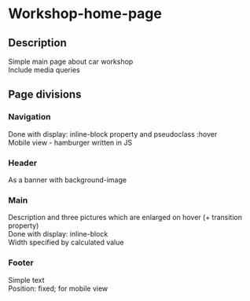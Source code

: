 # Workshop-home-page

## Description

Simple main page about car workshop  
Include media queries

## Page divisions

### Navigation
Done with display: inline-block property and pseudoclass :hover <br />
Mobile view - hamburger written in JS   
### Header
As a banner with background-image <br />
### Main
Description and three pictures which are enlarged on hover (+ transition property) <br />
Done with display: inline-block <br />
Width specified by calculated value
### Footer
Simple text  
Position: fixed; for mobile view

